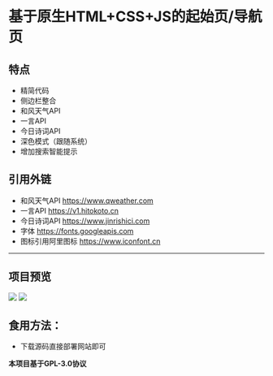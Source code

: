 # 基于原生HTML+CSS+JS的起始页/导航页


## 特点
- 精简代码
- 侧边栏整合
- 和风天气API
- 一言API
- 今日诗词API
- 深色模式（跟随系统）
- 增加搜索智能提示

## 引用外链
 - 和风天气API https://www.qweather.com
 - 一言API https://v1.hitokoto.cn
 - 今日诗词API https://www.jinrishici.com
 - 字体 https://fonts.googleapis.com
 - 图标引用阿里图标 https://www.iconfont.cn
------

## 项目预览
![](https://cdn.jsdelivr.net/gh/Haitao45/pictures@main/img/20230215112115.png)
![](https://cdn.jsdelivr.net/gh/Wayne-HJ/pictures@main/img/20230222183636.png)

## 食用方法：
 - 下载源码直接部署网站即可

**本项目基于GPL-3.0协议**

